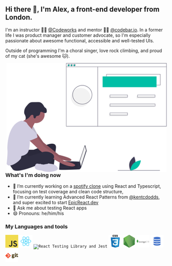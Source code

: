 ## Hi there 👋, I'm Alex, a front-end developer from London.

I'm an instructor 👨‍🏫 [@Codeworks](https://github.com/codeworks) and mentor 🦸‍♂️ [@codebar.io](http://codebar.io/). In a former life I was product manager and customer advocate, so I'm especially passionate about awesome functional, accessible and well-tested UIs.

Outside of programming I'm a choral singer, love rock climbing, and proud of my cat (she's awesome 🐱).

<img align="right" alt="illustration of web developer with laptop" src="./assets/undraw_web_developer_p3e5.svg" width="500" height="340" />

### What's I'm doing now

- 🔭 I’m currently working on a [spotify clone](https://github.com/AlexKMarshall/spotify-clone) using React and Typescript, focusing on test coverage and clean code structure,
- 🌱 I’m currently learning Advanced React Patterns from [@kentcdodds](https://github.com/kentcdodds), and super excited to start [EpicReact.dev](https://epicreact.dev)
- 💬 Ask me about testing React apps
- 😄 Pronouns: he/him/his

### My Languages and tools

<code><img height="40" alt="Javascript" src="https://raw.githubusercontent.com/github/explore/80688e429a7d4ef2fca1e82350fe8e3517d3494d/topics/javascript/javascript.png"></code>
<code><img height="40" alt="React" src="https://raw.githubusercontent.com/github/explore/80688e429a7d4ef2fca1e82350fe8e3517d3494d/topics/react/react.png"></code>
<code><img height="40" alt="React Testing Library and Jest" src="https://avatars0.githubusercontent.com/u/49996085?s=200&v=4"></code>
<code><img height="40" alt="CSS" src="https://raw.githubusercontent.com/github/explore/80688e429a7d4ef2fca1e82350fe8e3517d3494d/topics/css/css.png"></code>
<code><img height="40" alt="nodeJs" src="https://raw.githubusercontent.com/github/explore/80688e429a7d4ef2fca1e82350fe8e3517d3494d/topics/nodejs/nodejs.png"></code>
<code><img height="40" alt="MongoDB" src="https://raw.githubusercontent.com/github/explore/80688e429a7d4ef2fca1e82350fe8e3517d3494d/topics/mongodb/mongodb.png"></code>
<code><img height="40" alt="SQL" src="https://raw.githubusercontent.com/github/explore/80688e429a7d4ef2fca1e82350fe8e3517d3494d/topics/sql/sql.png"></code>
<code><img height="40" alt="Git" src="https://raw.githubusercontent.com/github/explore/80688e429a7d4ef2fca1e82350fe8e3517d3494d/topics/git/git.png"></code>
